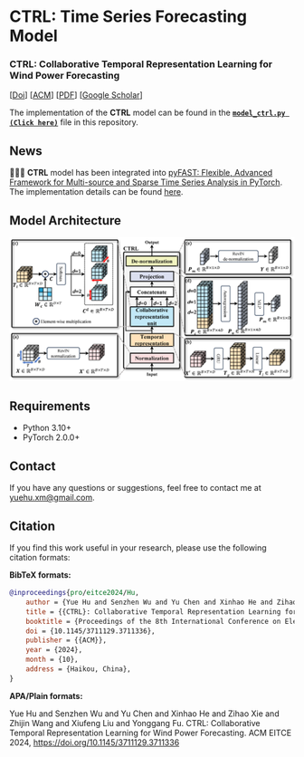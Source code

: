 # CTRL: Time Series Forecasting Model

### CTRL: Collaborative Temporal Representation Learning for Wind Power Forecasting

[[Doi](https://doi.org/10.1145/3711129.3711336)]
[[ACM](https://dl.acm.org/doi/10.1145/3711129.3711336)]
[[PDF](eitce2024-Hu%20(CTRL%20Collaborative%20Temporal%20Representation%20Learning%20for%20Wind%20Power%20Forecasting).pdf)]
[[Google Scholar](https://scholar.google.com.hk/citations?user=3BZDW4oAAAAJ)]

The implementation of the **CTRL** model can be found in the [**`model_ctrl.py (Click here)`**](model_ctrl.py) file in
this
repository.

## News

🎉🎉🎉 **CTRL** model has been integrated
into [pyFAST: Flexible, Advanced Framework for Multi-source and Sparse Time Series Analysis in PyTorch](https://github.com/freepose/pyFAST).
The implementation details can be found [here](https://github.com/freepose/pyFAST/blob/main/fast/model/mts/coat.py).

## Model Architecture

![Model Architecture](model_architecture.png)

## Requirements

- Python 3.10+
- PyTorch 2.0.0+

## Contact

If you have any questions or suggestions, feel free to contact me at [yuehu.xm@gmail.com](yuehu.xm@gmail.com).

## Citation

If you find this work useful in your research, please use the following citation formats:

**BibTeX formats:**

```bibtex
@inproceedings{pro/eitce2024/Hu,
    author = {Yue Hu and Senzhen Wu and Yu Chen and Xinhao He and Zihao Xie and Zhijin Wang and Xiufeng Liu and Yonggang Fu},
    title = {{CTRL}: Collaborative Temporal Representation Learning for Day-ahead Wind Power Forecasting},
    booktitle = {Proceedings of the 8th International Conference on Electronic Information Technology and Computer Engineering},
    doi = {10.1145/3711129.3711336},
    publisher = {{ACM}},
    year = {2024},
    month = {10},
    address = {Haikou, China},
}
```

**APA/Plain formats:**

Yue Hu and Senzhen Wu and Yu Chen and Xinhao He and Zihao Xie and Zhijin Wang and Xiufeng Liu and Yonggang Fu. CTRL:
Collaborative Temporal Representation Learning for Wind Power Forecasting. ACM EITCE
2024, https://doi.org/10.1145/3711129.3711336
